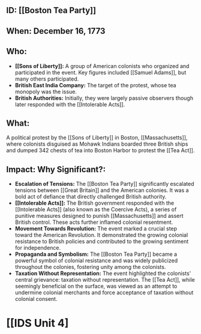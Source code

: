 ## ID: [[Boston Tea Party]] 
## When: December 16, 1773

## Who:
* **[[Sons of Liberty]]:**  A group of American colonists who organized and participated in the event.  Key figures included [[Samuel Adams]], but many others participated.
* **British East India Company:** The target of the protest, whose tea monopoly was the issue.
* **British Authorities:**  Initially, they were largely passive observers though later responded with the [[Intolerable Acts]].


## What:
A political protest by the [[Sons of Liberty]] in Boston, [[Massachusetts]], where colonists disguised as Mohawk Indians boarded three British ships and dumped 342 chests of tea into Boston Harbor to protest the [[Tea Act]].

## Impact: Why Significant?:
* **Escalation of Tensions:** The [[Boston Tea Party]] significantly escalated tensions between [[Great Britain]] and the American colonies. It was a bold act of defiance that directly challenged British authority.
* **[[Intolerable Acts]]:** The British government responded with the [[Intolerable Acts]] (also known as the Coercive Acts), a series of punitive measures designed to punish [[Massachusetts]] and assert British control.  These acts further inflamed colonial resentment.
* **Movement Towards Revolution:** The event marked a crucial step toward the American Revolution. It demonstrated the growing colonial resistance to British policies and contributed to the growing sentiment for independence.
* **Propaganda and Symbolism:** The [[Boston Tea Party]] became a powerful symbol of colonial resistance and was widely publicized throughout the colonies, fostering unity among the colonists.
* **Taxation Without Representation:** The event highlighted the colonists' central grievance: taxation without representation. The [[Tea Act]], while seemingly beneficial on the surface, was viewed as an attempt to undermine colonial merchants and force acceptance of taxation without colonial consent.


# [[IDS Unit 4]
